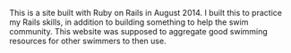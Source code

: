 This is a site built with Ruby on Rails in August 2014. I built this to practice my Rails skills, in addition to building something to help the swim community.
This website was supposed to aggregate good swimming resources for other swimmers to then use.
